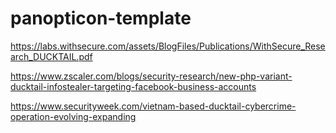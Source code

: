 # panopticon-template

https://labs.withsecure.com/assets/BlogFiles/Publications/WithSecure_Research_DUCKTAIL.pdf

https://www.zscaler.com/blogs/security-research/new-php-variant-ducktail-infostealer-targeting-facebook-business-accounts

https://www.securityweek.com/vietnam-based-ducktail-cybercrime-operation-evolving-expanding
